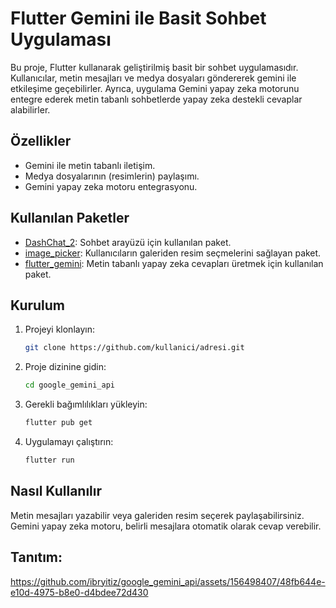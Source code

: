 # Flutter Gemini ile Basit Sohbet Uygulaması

Bu proje, Flutter kullanarak geliştirilmiş basit bir sohbet uygulamasıdır. Kullanıcılar, metin mesajları ve medya dosyaları göndererek gemini ile etkileşime geçebilirler. Ayrıca, uygulama Gemini yapay zeka motorunu entegre ederek metin tabanlı sohbetlerde yapay zeka destekli cevaplar alabilirler.

## Özellikler

- Gemini ile metin tabanlı iletişim.
- Medya dosyalarının (resimlerin) paylaşımı.
- Gemini yapay zeka motoru entegrasyonu.

## Kullanılan Paketler

- [DashChat_2](https://pub.dev/packages/dash_chat_2): Sohbet arayüzü için kullanılan paket.
- [image_picker](https://pub.dev/packages/image_picker): Kullanıcıların galeriden resim seçmelerini sağlayan paket.
- [flutter_gemini](https://pub.dev/packages/flutter_gemini): Metin tabanlı yapay zeka cevapları üretmek için kullanılan paket.

## Kurulum

1. Projeyi klonlayın:
    ```bash
    git clone https://github.com/kullanici/adresi.git
    ```
2. Proje dizinine gidin:
    ```bash
    cd google_gemini_api
    ```
3. Gerekli bağımlılıkları yükleyin:
    ```bash
    flutter pub get
    ```
3. Uygulamayı çalıştırın:
    ```bash
    flutter run
    ```

## Nasıl Kullanılır 
Metin mesajları yazabilir veya galeriden resim seçerek paylaşabilirsiniz. Gemini yapay zeka motoru, belirli mesajlara otomatik olarak cevap verebilir.

## Tanıtım:

https://github.com/ibryitiz/google_gemini_api/assets/156498407/48fb644e-e10d-4975-b8e0-d4bdee72d430

